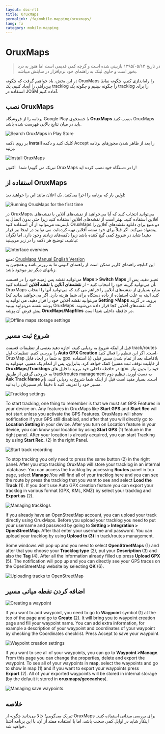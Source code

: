 ```yaml
---
layout: doc-rtl
title: OruxMaps
permalink: /fa/mobile-mapping/oruxmaps/
lang: fa
category: mobile-mapping
---
```


OruxMaps
===============

> در تاریخ ۱۳۹۵/۰۵/۱۴ بازبینی شده است و گرچه کمی قدیمی است اما هنوز به درد بخور است و حاوی لینک به راهنمای خود نرم‌افزار در سایتش میباشد.

در این بخش، یاد خواهیم گرفت که چگونه OruxMaps را راه‌اندازی کنیم، چگونه نقاط بین‌راهی را ایجاد کنیم، یک tracklog را چگونه ببینیم و چگونه یک tracklog را برای استفاده در JOSM آماده کنیم.  

نصب OruxMaps
------------------

برنامه را از فروشگاه Google Play با جستجوی **OruxMaps** نصب کنید، OruxMaps باید در میان نتایج بالایی فهرست شده باشد.  

![Search OruxMaps in Play Store][]

بر روی دکمه **Install** کلیک کنید و دکمه Accept را بعد از ظاهر شدن مجوزهای برنامه بزنید.  

![Install OruxMaps][]

تبریک می گویم! شما   اکنون OruxMaps را در دستگاه خود نصب کرده اید!  

استفاده از OruxMaps
--------------------

اولین بار که برنامه را اجرا می‌کنید، یک اعلان مانند این را خواهید دید:  

![Running OruxMaps for the first time][]

در OruxMaps، می‌توانید انتخاب کنید که آیا می‌خواهید از نقشه‌های آنلاین یا نقشه‌های آفلاین استفاده کنید. بهتر است از نقشه‌های آفلاین استفاده کنید زیرا حتی بدون اتصال به اینترنت می‌توانید از آن استفاده کنید. OruxMaps دو منبع برای دانلود نقشه‌های آفلاین را پیشنهاد می‌کند. اگر قبلاْ برای خود نقشه آفلاین تهیه کرده‌اید، می توانید در اینجا نیز قرار دهید! شاید در شروع کمی گیج کننده باشد زیرا دکمه‌های زیادی وجود دارد. اما نگران نباشید، توضیح هر دکمه را در زیر می‌بینید:  

![Interface overview][]

منبع: [OruxMaps Manual English Version](http://www.google.com/url?q=http%3A%2F%2Fwww.oruxmaps.com%2Foruxmapsmanual_en.pdf&sa=D&sntz=1&usg=AFQjCNFY7Tk-Gzz9NFKy9WOsnfnn8x3Kwg)  
این کتابچه راهنمای کاربر ممکن است از راهنمای کنونی ما به روزتر باشد و همچنین به زبانهای دیگر نیز موجود باشد.  

می‌توانید نقشه پس زمینه خود را در قسمت **Maps \> Switch Maps** تغییر دهید. پس از آن می‌توانید گزینه خود را انتخاب کنید - از **نقشه‌های آنلاین** یا 
**نقشه آفلاین** استفاده کنید. OruxMaps منابع بسیاری از نقشه‌های آنلاین را فراهم می کند که می‌توانید آنها را انتخاب کنید البته به علت استفاده از داده دستگاه برای شما هزینه دارد. اگر می‌خواهید بدانید کجا می‌توانید نقشه آفلاین خود را قرار دهید، می توانید به **Setting \>Maps** بروید. در گزینه پوشه نقشه می‌توانید ببینید OruxMaps 
که نقشه‌های آفلاین کجا قرار داده می‌شوند. پیش فرض آن پوشه **OruxMaps/Mapfiles** در حافظه داخلی شما است.  

![Offline maps storage settings][]

شروع ثبت مسیر
--------------

قبل از اینکه شروع به ردیابی کنید، اجازه دهید بعضی از تنظیمات قسمت track/routes را بررسی کنیم. تنظیمات اول **Auto GPX Creation** است. اگر این تنظیم را فعال کنید، OruxMap به شما در ایجاد فایل gpx. بلافاصله بعد از تمام شدن مسیر قبلی (با استفاده از قابلیت توقف ثبت مسیر) کمک خواهد کرد. بنابراین، پس از اتمام یک مسیر، میتوانید به **OruxMaps/Tracklogs** در حافظه داخلی خود بروید تا فایل های gpx. خود را بدون نیاز به خروجی گرفتن از طریق track/routes management به دست آورید. تنظیم دوم **Ask Track Name** است. بسیار مفید است قبل از اینکه شما شروع به ردیابی کنید، نام مسیر خود را تعریف کنید تا دقیقاْ نام مسیرتان را بدانید.  

![Tracklog settings][]

To start tracking, one thing to remember is that we must set GPS Features in your device on. Any features in OruxMaps like **Start GPS** and **Start Rec** will not start unless you activate the GPS Features. OruxMaps will show notification if your GPS still disabled, and after that you will directly go to **Location Setting** in your device. After you turn on Location feature in your device, you can know your location by using **Start GPS** (1) feature in the right panel. After your location is already acquired, you can start Tracking by using **Start Rec.** (2) in the right Panel.  

![Start track recording][]

To stop tracking you only need to press the same button (2) in the right panel. After you stop tracking OruxMap will store your tracklog in an internal  database. You can access the tracklog by accessing **Routes** panel in top page, select **Manage**.You will find all of your tracklog here and you can see the route by press the tracklog that you want to see and select **Load the Track** (1). If you don’t use Auto GPX creation feature you can export your tracklog in various format (GPX, KML, KMZ) by select your tracklog and **Export as** (2).  

![Managing tracklogs][]

If you already have an OpenStreetMap account, you can upload your track directly using OruxMaps. Before you upload your tracklog you need to put your username and password by going to **Setting \> Integration \> OpenStreetMap**. After that enter your username and password. You can upload your tracklog by using **Upload to (3)** in track/routes management.  

Some windows will pop up and you need to select **OpenStreetMaps** (1) and after that you choose your **Tracklog type** (2), put your **Description** (3) and also the **Tag** (4). After all the information already filled up press **Upload GPX** (5). The notification will pop up and you can directly see your GPS traces on the OpenStreetMap website by selecting **OK** (6).  

![Uploading tracks to OpenStreetMap][]

اضافه کردن نقطه میانی مسیر
---------------------

![Creating a waypoint][]

If you want to add waypoint, you need to go to **Waypoint** symbol (1) at the top of the page and go to **Create** (2). It will bring you to waypoint creation page and fill your waypoint name. You can add extra information, for example a description of your waypoint and coordinates of your waypoint by checking the Coordinates checklist. Press Accept to save your waypoint.  

![Waypoint creation settings][]

If you want to see all of your waypoints, you can go to **Waypoint \>Manage**. From this page you can change the properties, delete and export the waypoint. To see all of your waypoints in **map**, select the waypoints and go to show in map (1) and if you want to export your waypoints press **Export** (2). All of your exported waypoints will be stored in internal storage (by the default it stored in **oruxmaps/geocaches**).  

![Managing save waypoints][]

خلاصه
-----------

تبریک می‌گوییم! حالا می‌دانید چگونه از OruxMaps برای بررسی میدانی استفاده کنید. اینکار شاید در اوایل کمی سخت باشد، اما با استفاده ممتد از آن، با این برنامه آشنا خواهید شد.  

[Search OruxMaps in Play Store]: /images/mobile-mapping/oruxmaps_image00.png
[Install OruxMaps]: /images/mobile-mapping/oruxmaps_image03.png
[Running OruxMaps for the first time]: /images/mobile-mapping/oruxmaps_image01.png
[Interface overview]: /images/mobile-mapping/oruxmaps_image09.png
[Offline maps storage settings]: /images/mobile-mapping/oruxmaps_image06.png
[Tracklog settings]: /images/mobile-mapping/oruxmaps_image11.png
[Start track recording]: /images/mobile-mapping/oruxmaps_image02.png
[Managing tracklogs]: /images/mobile-mapping/oruxmaps_image10.png
[Uploading tracks to OpenStreetMap]: /images/mobile-mapping/oruxmaps_image05.png
[Creating a waypoint]: /images/mobile-mapping/oruxmaps_image07.png
[Waypoint creation settings]: /images/mobile-mapping/oruxmaps_image08.png
[Managing save waypoints]: /images/mobile-mapping/oruxmaps_image04.png